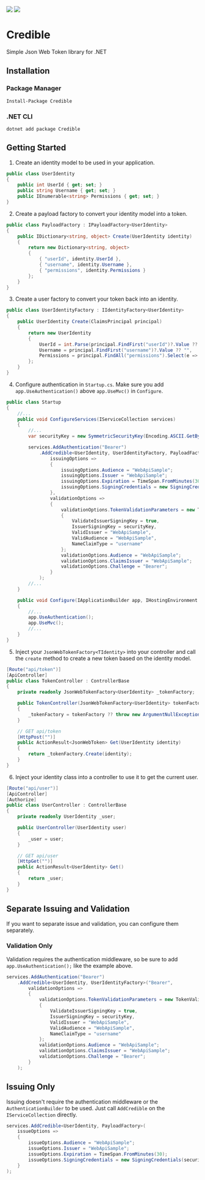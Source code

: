 [![](https://img.shields.io/nuget/v/Credible.svg)](https://www.nuget.org/packages/Credible) [![](https://img.shields.io/nuget/vpre/Credible.svg)](https://www.nuget.org/packages/Credible)

# Credible
Simple Json Web Token library for .NET

## Installation
### Package Manager
`Install-Package Credible`

### .NET CLI
`dotnet add package Credible`

## Getting Started
1. Create an identity model to be used in your application.
```csharp
public class UserIdentity
{
    public int UserId { get; set; }
    public string Username { get; set; }
    public IEnumerable<string> Permissions { get; set; }
}
```
2. Create a payload factory to convert your identity model into a token.
```csharp
public class PayloadFactory : IPayloadFactory<UserIdentity>
{
    public IDictionary<string, object> Create(UserIdentity identity)
    {
        return new Dictionary<string, object>
        {
            { "userId", identity.UserId },
            { "username", identity.Username },
            { "permissions", identity.Permissions }
        };
    }
}
```

3. Create a user factory to convert your token back into an identity.
```csharp
public class UserIdentityFactory : IIdentityFactory<UserIdentity>
{
    public UserIdentity Create(ClaimsPrincipal principal)
    {
        return new UserIdentity
        {
            UserId = int.Parse(principal.FindFirst("userId")?.Value ?? "0"),
            Username = principal.FindFirst("username")?.Value ?? "",
            Permissions = principal.FindAll("permissions").Select(e => e.Value)
        };
    }
}
```

4. Configure authentication in `Startup.cs`. Make sure you add `app.UseAuthentication()` above `app.UseMvc()` in `Configure`.
```csharp
public class Startup
{
    //...
    public void ConfigureServices(IServiceCollection services)
    {
        //...
        var securityKey = new SymmetricSecurityKey(Encoding.ASCII.GetBytes("My super secret key."));

        services.AddAuthentication("Bearer")
            .AddCredible<UserIdentity, UserIdentityFactory, PayloadFactory>("Bearer",
                issuingOptions =>
                {
                    issuingOptions.Audience = "WebApiSample";
                    issuingOptions.Issuer = "WebApiSample";
                    issuingOptions.Expiration = TimeSpan.FromMinutes(30);
                    issuingOptions.SigningCredentials = new SigningCredentials(securityKey, SecurityAlgorithms.HmacSha256);
                },
                validationOptions =>
                {
                    validationOptions.TokenValidationParameters = new TokenValidationParameters
                    {
                        ValidateIssuerSigningKey = true,
                        IssuerSigningKey = securityKey,
                        ValidIssuer = "WebApiSample",
                        ValidAudience = "WebApiSample",
                        NameClaimType = "username"
                    };
                    validationOptions.Audience = "WebApiSample";
                    validationOptions.ClaimsIssuer = "WebApiSample";
                    validationOptions.Challenge = "Bearer";
                }
            );
        //...
    }

    public void Configure(IApplicationBuilder app, IHostingEnvironment env)
    {
        //...
        app.UseAuthentication();
        app.UseMvc();
        //...
    }
}
```

5. Inject your `JsonWebTokenFactory<TIdentity>` into your controller and call the `create` method to create a new token based on the identity model.
```csharp
[Route("api/token")]
[ApiController]
public class TokenController : ControllerBase
{
    private readonly JsonWebTokenFactory<UserIdentity> _tokenFactory;

    public TokenController(JsonWebTokenFactory<UserIdentity> tokenFactory)
    {
        _tokenFactory = tokenFactory ?? throw new ArgumentNullException(nameof(tokenFactory));
    }

    // GET api/token
    [HttpPost("")]
    public ActionResult<JsonWebToken> Get(UserIdentity identity)
    {
        return _tokenFactory.Create(identity);
    }
}
```

6. Inject your identity class into a controller to use it to get the current user.
```csharp
[Route("api/user")]
[ApiController]
[Authorize]
public class UserController : ControllerBase
{
    private readonly UserIdentity _user;

    public UserController(UserIdentity user)
    {
        _user = user;
    }

    // GET api/user
    [HttpGet("")]
    public ActionResult<UserIdentity> Get()
    {
        return _user;
    }
}
```

## Separate Issuing and Validation
If you want to separate issue and validation, you can configure them separately.

### Validation Only
Validation requires the authentication middleware, so be sure to add `app.UseAuthentication();` like the example above.
```csharp
services.AddAuthentication("Bearer")
    .AddCredible<UserIdentity, UserIdentityFactory>("Bearer",
        validationOptions =>
        {
            validationOptions.TokenValidationParameters = new TokenValidationParameters
            {
                ValidateIssuerSigningKey = true,
                IssuerSigningKey = securityKey,
                ValidIssuer = "WebApiSample",
                ValidAudience = "WebApiSample",
                NameClaimType = "username"
            };
            validationOptions.Audience = "WebApiSample";
            validationOptions.ClaimsIssuer = "WebApiSample";
            validationOptions.Challenge = "Bearer";
        }
    );
```

## Issuing Only
Issuing doesn't require the authentication middleware or the `AuthenticationBuilder` to be used. Just call `AddCredible` on the `IServiceCollection` directly.
```csharp
services.AddCredible<UserIdentity, PayloadFactory>(
    issueOptions =>
    {
        issueOptions.Audience = "WebApiSample";
        issueOptions.Issuer = "WebApiSample";
        issueOptions.Expiration = TimeSpan.FromMinutes(30);
        issueOptions.SigningCredentials = new SigningCredentials(securityKey, SecurityAlgorithms.HmacSha256);
    }
);
```